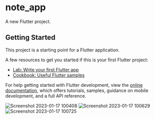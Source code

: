 # note_app

A new Flutter project.

## Getting Started

This project is a starting point for a Flutter application.

A few resources to get you started if this is your first Flutter project:

- [Lab: Write your first Flutter app](https://docs.flutter.dev/get-started/codelab)
- [Cookbook: Useful Flutter samples](https://docs.flutter.dev/cookbook)

For help getting started with Flutter development, view the
[online documentation](https://docs.flutter.dev/), which offers tutorials,
samples, guidance on mobile development, and a full API reference.

![Screenshot 2023-01-17 100408](https://user-images.githubusercontent.com/122444768/212884765-5025ecae-88fb-40c9-a7c9-f7e0db14faeb.png) ![Screenshot 2023-01-17 100629](https://user-images.githubusercontent.com/122444768/212884774-f9d86063-9f22-4dd3-8b6b-8c23bf899568.png)
![Screenshot 2023-01-17 100725](https://user-images.githubusercontent.com/122444768/212884781-f2873c47-cf4a-4c76-82f7-ce6c0b156298.png)

